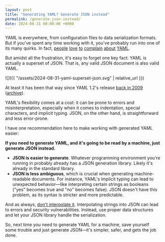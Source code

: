 ```yaml
---
layout: post
title: "Generating YAML? Generate JSON instead"
permalink: /generate-json-instead/
date: 2024-08-31 00:00:00 +0000
---
```


YAML is everywhere, from configuration files to data serialization formats. But if you've spent any time working with it, you've probably run into one of its many quirks. In fact, [people](https://ruudvanasseldonk.com/2023/01/11/the-yaml-document-from-hell) [love](https://hitchdev.com/strictyaml/why/implicit-typing-removed/) [to](https://news.ycombinator.com/item?id=21101695) [complain](https://www.reddit.com/r/programminghorror/comments/i0cnog/i_fucking_hate_yaml/) [about](https://github.com/cblp/yaml-sucks) [YAML](https://noyaml.com/).

But amidst all the frustration, it's easy to forget one key fact: YAML is actually a superset of JSON. That is, any valid JSON document is also valid YAML.

![]({{ "/assets/2024-08-31-yaml-superset-json.svg" | relative_url }})

At least it has been that way since YAML 1.2's release [back in 2009](https://en.wikipedia.org/wiki/YAML#Versions) ([archive](https://archive.ph/V8pFe#selection-2251.0-2251.8)).

YAML's flexibility comes at a cost: it can be prone to errors and misinterpretation, especially when it comes to indentation, special characters, and implicit typing. JSON, on the other hand, is straightforward and less error-prone.

I have one recommendation here to make working with generated YAML easier:

**If you need to generate YAML, and it's going to be read by a machine, just generate JSON instead.**

- **JSON is easier to generate**. Whatever programming environment you're running in probably already has a JSON generation library. Likely it's already in the standard library. 
- **JSON is less ambiguous**, which is crucial when generating machine-readable documents. For instance, YAML's implicit typing can lead to unexpected behavior—like interpreting certain strings as booleans ("yes" becomes true and "no" becomes false). JSON doesn't have this problem, as its syntax is stricter and more predictable.

And as always, [don't interpolate it](/dont-interpolate-json/). Interpolating strings into JSON can lead to errors and security vulnerabilities. Instead, use proper data structures and let your JSON library handle the serialization.

So, next time you need to generate YAML for a machine, save yourself some trouble and just generate JSON—it's simpler, safer, and gets the job done.